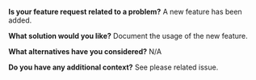 **Is your feature request related to a problem?**
A new feature has been added.

**What solution would you like?**
Document the usage of the new feature.

**What alternatives have you considered?**
N/A

**Do you have any additional context?**
See please related issue.
